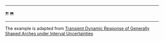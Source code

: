 ***
[⬅️](../009/README.md "Previous example")
[➡️](../011/README.md "Next example")
***

The example is adapted from [Transient Dynamic Response of Generally Shaped Arches under Interval Uncertainties](https://doi.org/10.3390/app14135918)
